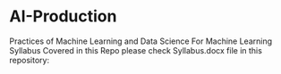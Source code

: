 # AI-Production
Practices of Machine Learning and Data Science
For Machine Learning Syllabus Covered in this Repo please check Syllabus.docx file in this repository:
